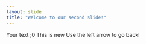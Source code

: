 ```yaml
---
layout: slide
title: "Welcome to our second slide!"
---
```

Your text ;0 This is new
Use the left arrow to go back!
